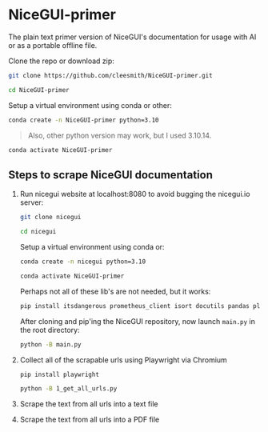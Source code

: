 # NiceGUI-primer
The plain text primer version of NiceGUI's documentation for usage with AI or as a portable offline file.

Clone the repo or download zip:
```sh
git clone https://github.com/cleesmith/NiceGUI-primer.git
```

```sh
cd NiceGUI-primer
```
Setup a virtual environment using conda or other:
```sh
conda create -n NiceGUI-primer python=3.10
```
> Also, other python version may work, but I used 3.10.14.
```sh
conda activate NiceGUI-primer
```

## Steps to scrape NiceGUI documentation

1. Run nicegui website at localhost:8080 to avoid bugging the nicegui.io server:
	```sh 
	git clone nicegui
	```
	```sh
	cd nicegui
	```
	Setup a virtual environment using conda or:
	```sh
	conda create -n nicegui python=3.10
	```
	```sh
	conda activate NiceGUI-primer
	```
	Perhaps not all of these lib's are not needed, but it works:
	```sh 
	pip install itsdangerous prometheus_client isort docutils pandas plotly pyecharts matplotlib requests dnspython
	```
	After cloning and pip'ing the NiceGUI repository, now launch `main.py` in the root directory:
	```sh 
	python -B main.py
	```

2. Collect all of the scrapable urls using Playwright via Chromium
	```sh
	pip install playwright
	```

	```sh
	python -B 1_get_all_urls.py
	```

3. Scrape the text from all urls into a text file

4. Scrape the text from all urls into a PDF file

